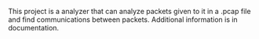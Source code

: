 This project is a analyzer that can analyze packets given to it in a .pcap file and find communications between packets. Additional information is in documentation.
